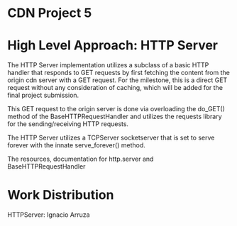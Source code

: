 # CDN Project 5
# High Level Approach: HTTP Server
The HTTP Server implementation utilizes a subclass of a basic HTTP handler that responds to GET requests by first fetching the content from the origin cdn server with a GET request. For the milestone, this is a direct GET request without any consideration of caching, which will be added for the final project submission.

This GET request to the origin server is done via overloading the do_GET() method of the BaseHTTPRequestHandler and utilizes the requests library for the sending/receiving HTTP requests.

The HTTP Server utilizes a TCPServer socketserver that is set to serve forever with the innate serve_forever() method.

The resources, documentation for http.server and BaseHTTPRequestHandler

# Work Distribution

HTTPServer: Ignacio Arruza